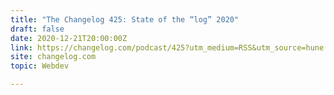 ```yaml
---
title: "The Changelog 425: State of the “log” 2020"
draft: false
date: 2020-12-21T20:00:00Z
link: https://changelog.com/podcast/425?utm_medium=RSS&utm_source=hune
site: changelog.com
topic: Webdev  

---
```

